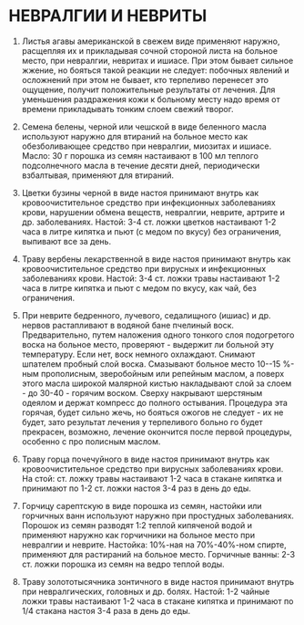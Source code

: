 # НЕВРАЛГИИ И НЕВРИТЫ

1. Листья агавы американской в свежем виде применяют наружно, расщепляя
их и прикладывая сочной стороной листа на больное место, при невралгии,
невритах и ишиасе. При этом бывает сильное жжение, но бояться такой
реакции не следует: побочных явлений и осложнений при этом не бывает,
кто терпеливо перенесет это ощущение, получит положительные результаты
от лечения. Для уменьшения раздражения кожи к больному месту надо время
от времени прикладывать тонким слоем свежий творог.  
  
2. Семена белены, черной или чешской в виде беленного масла используют
наружно для втираний на больное место как обезболивающее средство при
невралгии, миозитах и ишиасе. Масло: 30 г порошка из семян настаивают в
100 мл теплого подсолнечного масла в течение десяти дней, периодически
взбалтывая, применяют для втираний.  
  
3. Цветки бузины черной в виде настоя принимают внутрь как
кровоочистительное средство при инфекционных заболеваниях крови,
нарушении обмена веществ, невралгии, неврите, артрите и др.
заболеваниях. Настой: 3-4 ст. ложки цветков настаивают 1-2 часа в литре
кипятка и пьют (с медом по вкусу) без ограничения, выпивают все за
день.  
  
4. Траву вербены лекарственной в виде настоя принимают внутрь как
кровоочистительное средство при вирусных и инфекционных заболеваниях
крови. Настой: 3-4 ст. ложки травы настаивают 1-2 часа в литре кипятка и
пьют с медом по вкусу, как чай, без ограничения.  
  
5. При неврите бедренного, лучевого, седалищного (ишиас) и др. нервов
растапливают в водяной бане пчелиный воск. Предварительно, путем
наложения одного тонкого слоя подогретого воска на больное место,
проверяют - выдержит ли больной эту температуру. Если нет, воск немного
охлаждают. Снимают шпателем пробный слой воска. Смазывают больное место
10--15 %-ным прополисным, зверобойным или репейным маслом, а поверх
этого масла широкой малярной кистью накладывают слой за слоем - до
30-40 - горячим воском. Сверху накрывают шерстяным одеялом и держат
компресс до полного остывания. Процедура эта горячая, будет сильно жечь,
но бояться ожогов не следует - их не будет, зато результат лечения у
терпеливого больно го будет прекрасен, возможно, лечение окончится после
первой процедуры, особенно с про полисным маслом.  
  
6. Траву горца почечуйного в виде настоя принимают внутрь как
кровоочистительное средство при вирусных заболеваниях крови. На стой:
ст. ложку травы настаивают 1-2 часа в стакане кипятка и принимают по 1-2
ст. ложки настоя 3-4 раз в день до еды.  
  
7. Горчицу сарептскую в виде порошка из семян, настойки или горчичных
ванн используют наружно при простудных заболеваниях. Порошок из семян
разводят 1:2 теплой кипяченой водой и применяют наружно как горчичники
на больное место при невралгии и неврите. Настойка: 10%-ная на
70%-40%-ном спирте, применяют для растираний на больное место. Горчичные
ванны: 2-3 ст. ложки порошка из семян на ведро теплой воды.  
  
8. Траву золототысячника зонтичного в виде настоя принимают внутрь при
невралгических, головных и др. болях. Настой: 1-2 чайные ложки травы
настаивают 1-2 часа в стакане кипятка и принимают по 1/4 стакана настоя
3-4 раза в день до еды.
